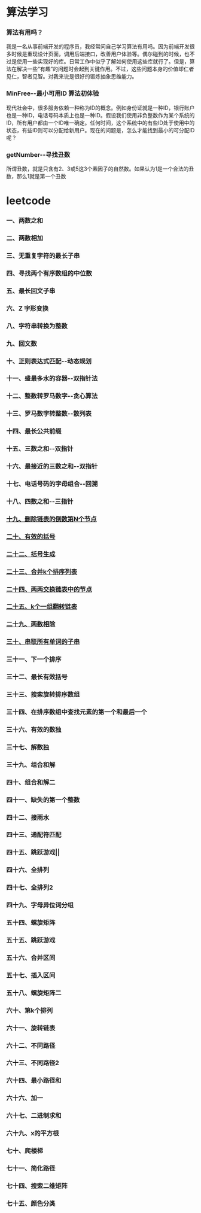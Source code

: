# 算法学习

### 算法有用吗？
我是一名从事前端开发的程序员，我经常问自己学习算法有用吗。因为前端开发很多时候是重现设计页面，调用后端接口，改善用户体验等。偶尔碰到的时候，也不过是使用一些实现好的库。日常工作中似乎了解如何使用这些库就行了。但是，算法在解决一些“有趣”的问题时会起到关键作用。不过，这些问题本身的价值却仁者见仁，智者见智。对我来说是很好的锻炼抽象思维能力。

### MinFree--最小可用ID 算法初体验
现代社会中，很多服务依赖一种称为ID的概念。例如身份证就是一种ID，银行账户也是一种ID，电话号码本质上也是一种ID。假设我们使用非负整数作为某个系统的ID，所有用户都由一个ID唯一确定。任何时间，这个系统中的有些ID处于使用中的状态，有些ID则可以分配给新用户。现在的问题是，怎么才能找到最小的可分配ID呢？

### getNumber--寻找丑数
所谓丑数，就是只含有2、3或5这3个素因子的自然数。如果认为1是一个合法的丑数，那么1就是第一个丑数


# leetcode
### 一、两数之和
### 二、两数相加
### 三、无重复字符的最长子串
### 四、寻找两个有序数组的中位数
### 五、最长回文子串
### 六、Z 字形变换
### 八、字符串转换为整数
### 九、回文数
### 十、正则表达式匹配--动态规划
### 十一、盛最多水的容器--双指针法
### 十二、整数转罗马数字--贪心算法
### 十三、罗马数字转整数--散列表
### 十四、最长公共前缀
### 十五、三数之和--双指针
### 十六、最接近的三数之和--双指针
### 十七、电话号码的字母组合--回溯
### 十八、四数之和--三指针
### [十九、删除链表的倒数第N个节点](https://github.com/zhangwinwin/learnning_algorithm/blob/master/leetcode/%E5%8D%81%E4%B9%9D%E3%80%81%E5%88%A0%E9%99%A4%E9%93%BE%E8%A1%A8%E7%9A%84%E5%80%92%E6%95%B0%E7%AC%ACN%E4%B8%AA%E8%8A%82%E7%82%B9JavaScript%E8%A7%A3%E6%B3%95.md)
### [二十、有效的括号](https://github.com/zhangwinwin/learnning_algorithm/blob/master/leetcode/%E4%BA%8C%E5%8D%81%E9%A2%98%E3%80%81%E6%9C%89%E6%95%88%E7%9A%84%E6%8B%AC%E5%8F%B7JavaScript%E8%A7%A3%E6%B3%95.md)
### [二十二、括号生成](https://github.com/zhangwinwin/learnning_algorithm/blob/master/leetcode/%E4%BA%8C%E5%8D%81%E4%BA%8C%E3%80%81%E6%8B%AC%E5%8F%B7%E7%94%9F%E6%88%90JavaScript%E8%A7%A3%E6%B3%95.md)
### [二十三、合并k个排序列表](https://github.com/zhangwinwin/learnning_algorithm/blob/master/leetcode/%E4%BA%8C%E5%8D%81%E4%B8%89%E3%80%81%E5%90%88%E5%B9%B6k%E4%B8%AA%E6%8E%92%E5%BA%8F%E5%88%97%E8%A1%A8JavaScript%E8%A7%A3%E6%B3%95.md)
### [二十四、两两交换链表中的节点](https://github.com/zhangwinwin/learnning_algorithm/blob/master/leetcode/%E4%BA%8C%E5%8D%81%E5%9B%9B%E3%80%81%E4%B8%A4%E4%B8%A4%E4%BA%A4%E6%8D%A2%E9%93%BE%E8%A1%A8%E4%B8%AD%E7%9A%84%E8%8A%82%E7%82%B9JavaScript%E8%A7%A3%E6%B3%95.md)
### [二十五、k个一组翻转链表](https://github.com/zhangwinwin/learnning_algorithm/blob/master/leetcode/%E4%BA%8C%E5%8D%81%E4%BA%94%E3%80%81k%E4%B8%AA%E4%B8%80%E7%BB%84%E7%BF%BB%E8%BD%AC%E9%93%BE%E8%A1%A8JavaScript%E8%A7%A3%E6%B3%95.md)
### [二十九、两数相除](https://github.com/zhangwinwin/learnning_algorithm/blob/master/leetcode/%E4%BA%8C%E5%8D%81%E4%B9%9D%E3%80%81%E4%B8%A4%E6%95%B0%E7%9B%B8%E9%99%A4JavaScript%E8%A7%A3%E6%B3%95.md)
### [三十、串联所有单词的子串](https://github.com/zhangwinwin/learnning_algorithm/blob/master/leetcode/%E4%B8%89%E5%8D%81%E3%80%81%E4%B8%B2%E8%81%94%E6%89%80%E6%9C%89%E5%8D%95%E8%AF%8D%E7%9A%84%E5%AD%90%E4%B8%B2JavaScript%E8%A7%A3%E6%B3%95.md)
### 三十一、下一个排序
### 三十二、最长有效括号
### 三十三、搜索旋转排序数组
### 三十四、在排序数组中查找元素的第一个和最后一个
### 三十六、有效的数独
### 三十七、解数独
### 三十九、组合和解
### 四十、组合和解二
### 四十一、缺失的第一个整数
### 四十二、接雨水
### 四十三、通配符匹配
### 四十五、跳跃游戏||
### 四十六、全排列
### 四十七、全排列2
### 四十九、字母异位词分组
### 五十四、螺旋矩阵
### 五十五、跳跃游戏
### 五十六、合并区间
### 五十七、插入区间
### 五十八、螺旋矩阵二
### 六十、第k个排列
### 六十一、旋转链表
### 六十二、不同路径
### 六十三、不同路径2
### 六十四、最小路径和
### 六十六、加一
### 六十七、二进制求和
### 六十九、x的平方根
### 七十、爬楼梯
### 七十一、简化路径
### 七十四、搜索二维矩阵
### 七十五、颜色分类